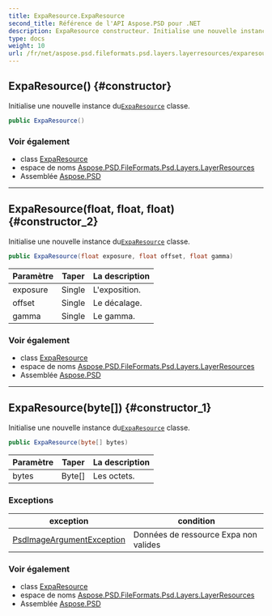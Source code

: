 ```yaml
---
title: ExpaResource.ExpaResource
second_title: Référence de l'API Aspose.PSD pour .NET
description: ExpaResource constructeur. Initialise une nouvelle instance duExpaResource classe.
type: docs
weight: 10
url: /fr/net/aspose.psd.fileformats.psd.layers.layerresources/exparesource/exparesource/
---
```

## ExpaResource() {#constructor}

Initialise une nouvelle instance du[`ExpaResource`](../) classe.

```csharp
public ExpaResource()
```

### Voir également

* class [ExpaResource](../)
* espace de noms [Aspose.PSD.FileFormats.Psd.Layers.LayerResources](../../exparesource/)
* Assemblée [Aspose.PSD](../../../)

---

## ExpaResource(float, float, float) {#constructor_2}

Initialise une nouvelle instance du[`ExpaResource`](../) classe.

```csharp
public ExpaResource(float exposure, float offset, float gamma)
```

| Paramètre | Taper | La description |
| --- | --- | --- |
| exposure | Single | L'exposition. |
| offset | Single | Le décalage. |
| gamma | Single | Le gamma. |

### Voir également

* class [ExpaResource](../)
* espace de noms [Aspose.PSD.FileFormats.Psd.Layers.LayerResources](../../exparesource/)
* Assemblée [Aspose.PSD](../../../)

---

## ExpaResource(byte[]) {#constructor_1}

Initialise une nouvelle instance du[`ExpaResource`](../) classe.

```csharp
public ExpaResource(byte[] bytes)
```

| Paramètre | Taper | La description |
| --- | --- | --- |
| bytes | Byte[] | Les octets. |

### Exceptions

| exception | condition |
| --- | --- |
| [PsdImageArgumentException](../../../aspose.psd.coreexceptions.imageformats/psdimageargumentexception/) | Données de ressource Expa non valides |

### Voir également

* class [ExpaResource](../)
* espace de noms [Aspose.PSD.FileFormats.Psd.Layers.LayerResources](../../exparesource/)
* Assemblée [Aspose.PSD](../../../)


